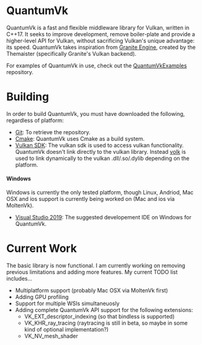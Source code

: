 # QuantumVk
QuantumVk is a fast and flexible middleware library for Vulkan, written in C++17. It seeks to improve
development, remove boiler-plate and provide a higher-level API for Vulkan, without sacrificing Vulkan's unique advantage: its speed.
QuantumVk takes inspiration from [Granite Engine](https://github.com/Themaister/Granite), created by the Themaister
(specifically Granite's Vulkan backend).

For examples of QuantumVk in use, check out the [QuantumVkExamples](https://github.com/quantumgfx/QuantumVkExamples) repository.

# Building
In order to build QuantumVk, you must have downloaded the following, regardless of platform:
- [Git](https://git-scm.com/downloads): To retrieve the repository.
- [Cmake](https://cmake.org/): QuantumVk uses Cmake as a build system.
- [Vulkan SDK](https://vulkan.lunarg.com/): The vulkan sdk is used to access vulkan functionality. QuantumVk doesn't link directly to the vulkan library. Instead [volk](https://github.com/zeux/volk) is used to link dynamically to the vulkan .dll/.so/.dylib depending on the platform.

#### Windows
Windows is currently the only tested platform, though Linux, Andriod, Mac OSX and ios support is currently being worked on (Mac and ios via MoltenVk).
- [Visual Studio 2019](https://visualstudio.microsoft.com/vs/): The suggested developement IDE on Windows for QuantumVk.

# Current Work
The basic library is now functional. I am currently working on removing previous limitations and adding more features.
My current TODO list includes...

- Multiplatform support (probably Mac OSX via MoltenVk first)
- Adding GPU profiling
- Support for multiple WSIs simultaneuosly
- Adding complete QuantumVk API support for the following extensions:
	- VK_EXT_descriptor_indexing (so that bindless is supported)
	- VK_KHR_ray_tracing (raytracing is still in beta, so maybe in some kind of optional implementation?)
	- VK_NV_mesh_shader